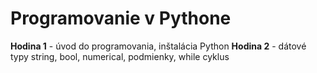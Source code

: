 # Programovanie v Pythone

**Hodina 1** - úvod do programovania, inštalácia Python
**Hodina 2** - dátové typy string, bool, numerical, podmienky, while cyklus  
